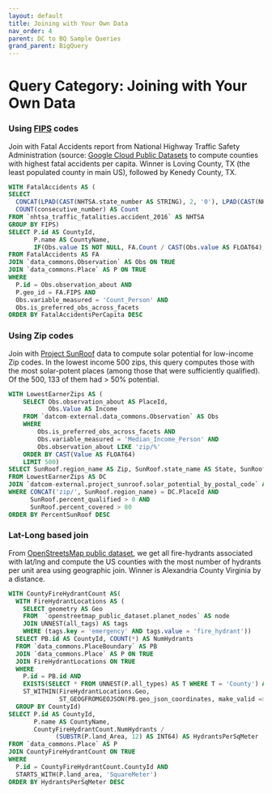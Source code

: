 ```yaml
---
layout: default
title: Joining with Your Own Data
nav_order: 4
parent: DC to BQ Sample Queries
grand_parent: BigQuery
---
```


# Query Category: Joining with Your Own Data

### Using [FIPS](https://www.census.gov/library/reference/code-lists/ansi.html) codes

Join with Fatal Accidents report from National Highway Traffic Safety Administration (source: [Google Cloud Public Datasets](https://pantheon.corp.google.com/marketplace/product/nhtsa-data/nhtsa-traffic-fatalities?project=) to compute counties with highest fatal accidents per capita. Winner is Loving County, TX (the least populated county in main US), followed by Kenedy County, TX.

```sql
WITH FatalAccidents AS (
SELECT
  CONCAT(LPAD(CAST(NHTSA.state_number AS STRING), 2, '0'), LPAD(CAST(NHTSA.county AS STRING), 3, '0')) AS FIPS,
  COUNT(consecutive_number) AS Count
FROM `nhtsa_traffic_fatalities.accident_2016` AS NHTSA
GROUP BY FIPS)
SELECT P.id AS CountyId,
       P.name AS CountyName,
       IF(Obs.value IS NOT NULL, FA.Count / CAST(Obs.value AS FLOAT64), NULL) AS FatalAccidentsPerCapita
FROM FatalAccidents AS FA
JOIN `data_commons.Observation` AS Obs ON TRUE
JOIN `data_commons.Place` AS P ON TRUE
WHERE
  P.id = Obs.observation_about AND
  P.geo_id = FA.FIPS AND
  Obs.variable_measured = 'Count_Person' AND
  Obs.is_preferred_obs_across_facets
ORDER BY FatalAccidentsPerCapita DESC
```

### Using Zip codes

Join with [Project SunRoof](https://pantheon.corp.google.com/bigquery/analytics-hub/exchanges(analyticshub:projects/1057666841514/locations/us/dataExchanges/google_cloud_public_datasets_17e74966199/listings/d29ba6d0d3a64b6284d0fe57eedc9355)?project=) data to compute solar potential for low-income Zip codes. In the lowest income 500 zips, this query computes those with the most solar-potent places (among those that were sufficiently qualified). Of the 500, 133 of them had > 50% potential.

```sql
WITH LowestEarnerZips AS (
    SELECT Obs.observation_about AS PlaceId,
           Obs.Value AS Income
    FROM `datcom-external.data_commons.Observation` AS Obs
    WHERE
        Obs.is_preferred_obs_across_facets AND
        Obs.variable_measured = 'Median_Income_Person' AND
        Obs.observation_about LIKE 'zip/%'
    ORDER BY CAST(Value AS FLOAT64)
    LIMIT 500)
SELECT SunRoof.region_name AS Zip, SunRoof.state_name AS State, SunRoof.percent_qualified AS PercentSunRoof
FROM LowestEarnerZips AS DC
JOIN `datcom-external.project_sunroof.solar_potential_by_postal_code` AS SunRoof ON TRUE
WHERE CONCAT('zip/', SunRoof.region_name) = DC.PlaceId AND
      SunRoof.percent_qualified > 0 AND
      SunRoof.percent_covered > 80
ORDER BY PercentSunRoof DESC
```

### Lat-Long based join

From [OpenStreetsMap public dataset](https://pantheon.corp.google.com/bigquery/analytics-hub/exchanges(analyticshub:projects/1057666841514/locations/us/dataExchanges/google_cloud_public_datasets_17e74966199/listings/openstreetmap_public_dataset_17f8979a16c)?project=), we get all fire-hydrants associated with lat/lng and compute the US counties with the most number of hydrants per unit area using geographic join. Winner is Alexandria County Virginia by a distance.

```sql
WITH CountyFireHydrantCount AS(
  WITH FireHydrantLocations AS (
    SELECT geometry AS Geo
    FROM  `openstreetmap_public_dataset.planet_nodes` AS node
    JOIN UNNEST(all_tags) AS tags
    WHERE (tags.key = 'emergency' AND tags.value = 'fire_hydrant'))
  SELECT PB.id AS CountyId, COUNT(*) AS NumHydrants
  FROM `data_commons.PlaceBoundary` AS PB
  JOIN `data_commons.Place` AS P ON TRUE
  JOIN FireHydrantLocations ON TRUE
  WHERE
    P.id = PB.id AND
    EXISTS(SELECT * FROM UNNEST(P.all_types) AS T WHERE T = 'County') AND
    ST_WITHIN(FireHydrantLocations.Geo,
              ST_GEOGFROMGEOJSON(PB.geo_json_coordinates, make_valid => TRUE))
  GROUP BY CountyId)
SELECT P.id AS CountyId,
       P.name AS CountyName,
       CountyFireHydrantCount.NumHydrants /
             (SUBSTR(P.land_Area, 12) AS INT64) AS HydrantsPerSqMeter
FROM `data_commons.Place` AS P
JOIN CountyFireHydrantCount ON TRUE
WHERE
  P.id = CountyFireHydrantCount.CountyId AND
  STARTS_WITH(P.land_area, 'SquareMeter')
ORDER BY HydrantsPerSqMeter DESC
```
